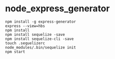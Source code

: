 # node_express_generator

    npm install -g express-generator
    express --view=hbs
    npm install
    npm install sequelize -save
    npm install sequelize-cli -save
    touch .sequelizerc
    node_modules/.bin/sequelize init
    npm start
